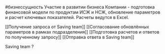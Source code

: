 #бизнессущность 
Участие в развитии бизнеса Компании - подготовка финансовой модели по продуктам ИСЖ и НСЖ, обновление параметров и расчет ключевых показателей. Расчеты ведутся в Excel.

[[Получение запроса от Saving team]]
[[Согласование обновлённых параметров в рамках подразделения]]
[[Подготовка расчетов и ответов по полученному запросу]]
[[Отправка ответа в Saving team]] 

Saving team ?